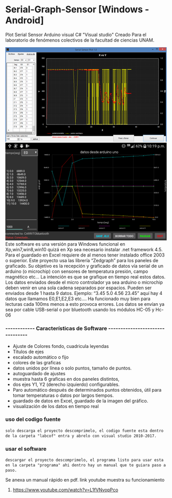 # Serial-Graph-Sensor [Windows - Android]
Plot Serial Sensor Arduino visual C# "Visual studio"
Creado Para el laboratorio de fenómenos colectivos de la facultad de ciencias UNAM.

![GitHub Logo](panel.png)
![GitHub Logo](panel-android.png)
Este software es una versión para Windows funcional en Xp,win7,win8,win10 quizá en Xp sea necesario instalar .net framework 4.5. 
Para el guardado en Excel requiere de al menos tener instalado office 2003 o superior. Este proyecto usa las librería “Zedgraph” 
para los paneles de graficado.
Su objetivo es la recepción y graficado de datos vía serial de un arduino (o microchip) con sensores de temperatura presión, campo 
magnético etc…  La intención es que se grafique en tiempo real estos datos. Los datos enviados desde el micro controlador ya sea
arduino o microchip deben venir en una sola cadena separados por espacios. Pueden ser enviados desde 1 hasta 9 datos.
Ejemplo: “3.45 5.0 4.56 23.45” aquí hay 4 datos  que llamamos E0,E1,E2,E3 etc…. Ha funcionado muy bien para lecturas cada 100ms menos a esto provoca errores.
Los datos se envían ya sea por cable USB-serial o por bluetooth usando los módulos HC-05 y Hc-06

###  ------------  Características de Software   --------------------------------
* Ajuste de Colores fondo, cuadricula leyendas
* Títulos de ejes
* escalado automático o fijo
* colores de las graficas
* datos unidos por línea o solo puntos, tamaño de puntos.
* autoguardado de ajustes
* muestra hasta 6 graficas en dos paneles distintos,
* dos ejes Y1, Y2 (derecho izquierdo) configurables.
* Paro automático después de determinados puntos obtenidos, útil para tomar temperaturas o datos por largos tiempos.
* guardado de datos en Excel, guardado de la imagen del gráfico.
* visualización de los datos en tiempo real 

### uso del codigo fuente
    solo descarga el proyecto descomprimelo, el codigo fuente esta dentro de la carpeta "labcof" entra y abrelo con visual studio 2010-2017.  
### usar el software
    descargar el proyecto descomprimelo, el programa listo para usar esta en la carpeta "programa" ahi dentro hay un manual que te guiara paso a paso. 

  Se anexa un manual rápido en pdf.
link youtube muestra su funcionamiento
1. https://www.youtube.com/watch?v=L1fVNvopPco

